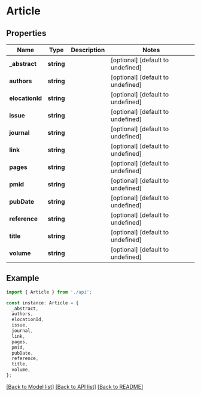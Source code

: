 # Article

## Properties

| Name            | Type       | Description | Notes                             |
| --------------- | ---------- | ----------- | --------------------------------- |
| **\_abstract**  | **string** |             | [optional] [default to undefined] |
| **authors**     | **string** |             | [optional] [default to undefined] |
| **elocationId** | **string** |             | [optional] [default to undefined] |
| **issue**       | **string** |             | [optional] [default to undefined] |
| **journal**     | **string** |             | [optional] [default to undefined] |
| **link**        | **string** |             | [optional] [default to undefined] |
| **pages**       | **string** |             | [optional] [default to undefined] |
| **pmid**        | **string** |             | [optional] [default to undefined] |
| **pubDate**     | **string** |             | [optional] [default to undefined] |
| **reference**   | **string** |             | [optional] [default to undefined] |
| **title**       | **string** |             | [optional] [default to undefined] |
| **volume**      | **string** |             | [optional] [default to undefined] |

## Example

```typescript
import { Article } from './api';

const instance: Article = {
  _abstract,
  authors,
  elocationId,
  issue,
  journal,
  link,
  pages,
  pmid,
  pubDate,
  reference,
  title,
  volume,
};
```

[[Back to Model list]](../README.md#documentation-for-models) [[Back to API list]](../README.md#documentation-for-api-endpoints) [[Back to README]](../README.md)
